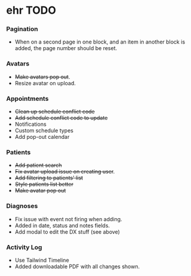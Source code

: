 # ehr TODO

### Pagination
* When on a second page in one block, and an item in another block is added, the page number should be reset. 

### Avatars
* ~~Make avatars pop out~~.
* Resize avatar on upload.

### Appointments
* ~~Clean up schedule conflict code~~
* ~~Add schedule conflict code to update~~
* Notifications
* Custom schedule types
* Add pop-out calendar

### Patients
* ~~Add patient search~~
* ~~Fix avatar upload issue on creating user~~. 
* ~~Add filtering to patients' list~~
* ~~Style patients list better~~ 
* ~~Make avatar pop out~~

### Diagnoses 
* Fix issue with event not firing when adding. 
* Added in date, status and notes fields. 
* Add modal to edit the DX stuff (see above)

### Activity Log
* Use Tailwind Timeline
* Added downloadable PDF with all changes shown. 